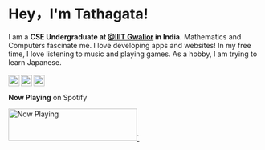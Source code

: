 <p align="center">
  <h1>Hey，I'm Tathagata!</h1>
</p>

I am a **CSE Undergraduate at [@IIIT Gwalior](https://www.iiitm.ac.in/index.php/en/) in India.** Mathematics and Computers fascinate me. I love developing apps and websites!
In my free time, I love listening to music and playing games. As a hobby, I am trying to learn Japanese.
<br></br>
<a href="https://twitter.com/TathagataPaul11">
  <img align="left" width="22px" src="https://cdn.jsdelivr.net/npm/simple-icons@v3/icons/twitter.svg" />
</a>
<a href="https://www.linkedin.com/in/tathagata-paul/">
  <img align="left"  width="22px" src="https://cdn.jsdelivr.net/npm/simple-icons@v3/icons/linkedin.svg" />
</a>
<a href="https://leetcode.com/4molybdenum2/">
  <img ali
  gn="left" alt="Tathagata's Github" width="22px" src="https://cdn.jsdelivr.net/npm/simple-icons@v3/icons/leetcode.svg" />
</a>

**Now Playing** on Spotify

<a href="https://now-playing-spotify-beta.vercel.app/now-playing?open">
    <img src="https://now-playing-spotify-beta.vercel.app/now-playing" width="256" height="64" alt="Now Playing">`
</a>
